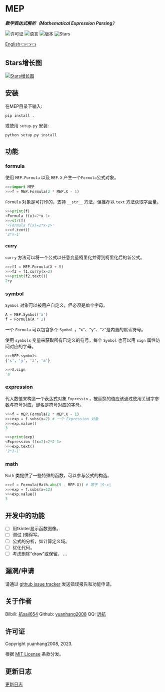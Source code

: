 # MEP

***数学表达式解析（Mathematical Expression Parsing）***

![许可证](https://img.shields.io/badge/许可证-MIT-green) ![语言](https://img.shields.io/badge/语言-Py3.11-blue) ![版本](https://img.shields.io/badge/dynamic/json?url=https%3A%2F%2Fapi.github.com%2Frepos%2Fyuanhang2008%2FMEP%2Freleases%2Flatest&query=name&label=版本&color=red)  ![Stars](https://img.shields.io/badge/dynamic/json?url=https%3A%2F%2Fapi.github.com%2Frepos%2Fyuanhang2008%2FMEP&query=stargazers_count&label=Stars&color=yellow)

[English👈👈👈](https://github.com/yuanhang2008/MEP/blob/master/README.md)

## Stars增长图

[![Stars增长图](https://starchart.cc/yuanhang2008/MEP.svg)](https://starchart.cc/yuanhang2008/MEP)

## 安装

在MEP目录下输入:

```
pip install .
```

或使用 ```setup.py``` 安装:

```
python setup.py install
```

## 功能

### formula

使用 ```MEP.Formula``` 以及 ```MEP.X``` 产生一个```Formula```公式对象。

```python
>>>import MEP
>>>f = MEP.Formula(2 * MEP.X - 1)
```

```Formula``` 对象是可打印的，支持 ```__str__``` 方法，但推荐以 ```text``` 方法获取字面量。

```python
>>>print(f)
<Formula f(x)=2*x-1>
>>>str(f)
'<Formula f(x)=2*x-1>'
>>>f.text()
'2*x-1'
```

#### curry

```curry``` 方法可以将一个公式以任意变量柯里化并得到柯里化后的新公式。

```python
>>>f1 = MEP.Formula(X + Y)
>>>f2 = f1.curry(x=2)
>>>print(f2.text())
2+y
```

### symbol

 ```Symbol``` 对象可以被用户自定义，但必须是单个字母。

```python
A = MEP.Symbol('a')
f = Formula(A * 2)
```

一个 ```Formula``` 可以包含多个 ```Symbol``` ，“x”、“y”、“z”是内置的默认符号。

使用 ```symbols``` 变量来获取所有已定义的符号，每个 ```Symbol``` 也可以用 ```sign``` 属性访问对应的字母。

```python
>>>MEP.symbols
{'x', 'y', 'z', 'a'}

>>>A.sign
'a'
```

### expression

代入数值来构造一个表达式对象 ```Expressio``` ，被替换的值应该通过使用关键字参数与符号对应，键名是符号对应的字母。

```python
>>>f = MEP.Formula(2 * MEP.X - 1)
>>>exp = f.subs(x=2) # 一个 Expression 对象
>>>exp.value()
3

>>>print(exp)
<Expression f(x=2)=2*2-1>
>>>exp.text()
'2*2-1'
```

### math

 ```Math``` 类提供了一些特殊的函数，可以参与公式的构造。

```python
>>>f = Formula(Math.abs(9 - MEP.X)) # 等于 |9-x|
>>>exp = f.subs(x=12)
>>>exp.value()
3
```

## 开发中的功能

- [ ] 用tkinter显示函数图像。
- [ ] 测试 (懒得写。
- [ ] 公式的分析，如计算定义域。
- [ ] 优化代码。
- [ ] 考虑删除“draw”或保留。
...

## 漏洞/申请

请通过 [github issue tracker](https://github.com/yuanhang2008/MEP/issues) 发送错误报告和功能申请。

## 关于作者

Bilbili: [航sail654](https://space.bilibili.com/3546938777537032)
Github: [yuanhang2008](https://github.com/yuanhang2008)
QQ: [远航](https://user.qzone.qq.com/3467359137)

## 许可证

Copyright yuanhang2008, 2023.

根据 [MIT License](https://github.com/yuanhang2008/MEP/blob/master/LICENSE) 条款分发。

## 更新日志

[更新日志](https://github.com/yuanhang2008/MEP/blob/master/CHANGELOG.md)